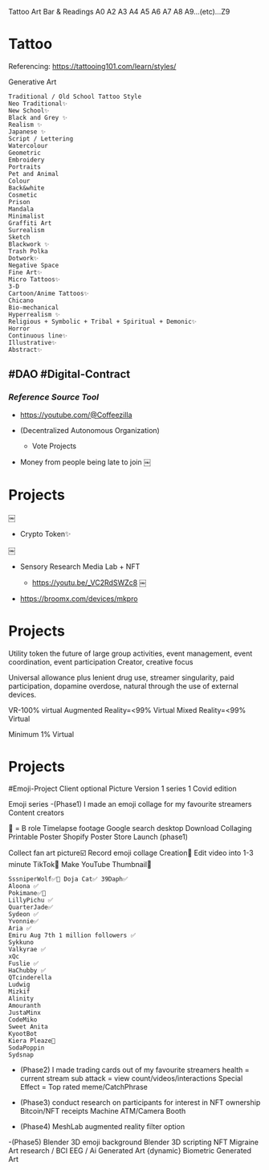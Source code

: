 Tattoo Art Bar & Readings
A0
A2
A3
A4
A5
A6
A7
A8
A9…(etc)…Z9



# Tattoo 
Referencing: https://tattooing101.com/learn/styles/

Generative Art 

	Traditional / Old School Tattoo Style
	Neo Traditional✨
	New School✨
	Black and Grey ✨
	Realism ✨	
	Japanese ✨
	Script / Lettering 
	Watercolour 
	Geometric
	Embroidery
	Portraits  
	Pet and Animal
	Colour
	Back&white
	Cosmetic
	Prison
	Mandala
	Minimalist
	Graffiti Art
	Surrealism
	Sketch
	Blackwork ✨
	Trash Polka
	Dotwork✨
	Negative Space
	Fine Art✨
	Micro Tattoos✨
	3-D
	Cartoon/Anime Tattoos✨
	Chicano
	Bio-mechanical
	Hyperrealism ✨
	Religious + Symbolic + Tribal + Spiritual + Demonic✨
	Horror
	Continuous line✨
	Illustrative✨
	Abstract✨


## #DAO #Digital-Contract
### ***Reference Source Tool***
- https://youtube.com/@Coffeezilla		

- (Decentralized Autonomous Organization)
	- Vote Projects 

- Money from people being late to join
￼
# Projects 
￼
- Crypto Token✨

￼
- Sensory Research Media Lab + NFT 
	- https://youtu.be/_VC2RdSWZc8
￼

- https://broomx.com/devices/mkpro


# Projects
Utility token the future of large group activities, event management, event coordination, event participation Creator, creative focus 

Universal allowance plus lenient drug use, streamer singularity, paid participation, dopamine overdose, natural through the use of external devices. 

VR-100% virtual 
Augmented Reality=<99% Virtual
Mixed Reality=<99%  Virtual 

Minimum 1% Virtual 


# Projects

#Emoji-Project 
Client optional Picture
Version 1 series 1 Covid edition 

Emoji series
-(Phase1)
I made an emoji collage for my favourite streamers Content creators

🎦 = B role Timelapse footage
	Google search desktop
	Download
	Collaging
	Printable Poster
	Shopify Poster Store Launch (phase1)

Collect fan art picture☑️
Record emoji collage Creation🔘
Edit video into 1-3 minute TikTok🔘
Make YouTube Thumbnail🔘

	SssniperWolf✅🎦 Doja Cat✅ 39Daph✅
	Aloona ✅
	Pokimane✅🎦
	LillyPichu ✅
	QuarterJade✅
	Sydeon ✅
	Yvonnie✅
	Aria ✅
	Emiru Aug 7th 1 million followers ✅
	Sykkuno
	Valkyrae ✅
	xQc
	Fuslie ✅
	HaChubby ✅
	QTcinderella
	Ludwig
	Mizkif 
	Alinity
	Amouranth
	JustaMinx
	CodeMiko
	Sweet Anita 
	KyootBot
	Kiera Pleaze🎦
	SodaPoppin
	Sydsnap

- (Phase2)
I made trading cards out of my favourite streamers
	health = current stream sub
	attack = view count/videos/interactions
	Special Effect = Top rated meme/CatchPhrase

- (Phase3)
conduct research on participants for interest in NFT ownership
Bitcoin/NFT receipts Machine ATM/Camera Booth 

- (Phase4)
MeshLab
augmented reality filter option

-(Phase5)
Blender 3D emoji background 
Blender 3D scripting NFT
Migraine Art research / BCI EEG /
Ai Generated Art {dynamic}
Biometric Generated Art


